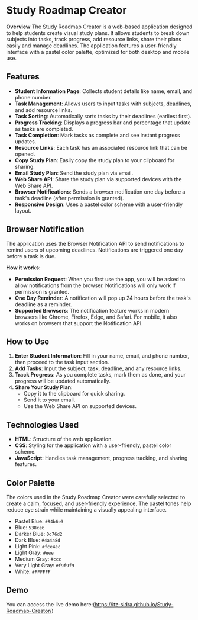 # Study Roadmap Creator

**Overview**
The Study Roadmap Creator is a web-based application designed to help students create visual study plans. It allows students to break down subjects into tasks, track progress, add resource links, share their plans easily and manage deadlines. The application features a user-friendly interface with a pastel color palette, optimized for both desktop and mobile use.

## Features

- **Student Information Page**: Collects student details like name, email, and phone number.
- **Task Management**: Allows users to input tasks with subjects, deadlines, and add resource links.
- **Task Sorting**: Automatically sorts tasks by their deadlines (earliest first).
- **Progress Tracking**: Displays a progress bar and percentage that update as tasks are completed.
- **Task Completion**: Mark tasks as complete and see instant progress updates.
- **Resource Links**: Each task has an associated resource link that can be opened.
- **Copy Study Plan**: Easily copy the study plan to your clipboard for sharing.
- **Email Study Plan**: Send the study plan via email.
- **Web Share API**: Share the study plan via supported devices with the Web Share API.
- **Browser Notifications**: Sends a browser notification one day before a task's deadline (after permission is granted).
- **Responsive Design**: Uses a pastel color scheme with a user-friendly layout.

## Browser Notification
The application uses the Browser Notification API to send notifications to remind users of upcoming deadlines. Notifications are triggered one day before a task is due.

**How it works:**
 - **Permission Request**: When you first use the app, you will be asked to allow notifications from the browser.
   Notifications will only work if permission is granted.
 - **One Day Reminder**: A notification will pop up 24 hours before the task's deadline as a reminder.
 - **Supported Browsers**: The notification feature works in modern browsers like Chrome, Firefox, Edge, and Safari. For
   mobile, it also works on browsers that support the Notification API.
   
## How to Use

1. **Enter Student Information**: Fill in your name, email, and phone number, then proceed to the task input section.
2. **Add Tasks**: Input the subject, task, deadline, and any resource links.
3. **Track Progress**: As you complete tasks, mark them as done, and your progress will be updated automatically.
4. **Share Your Study Plan**:
    - Copy it to the clipboard for quick sharing.
    - Send it to your email.
    - Use the Web Share API on supported devices.
      
## Technologies Used

- **HTML**: Structure of the web application.
- **CSS**: Styling for the application with a user-friendly, pastel color scheme.
- **JavaScript**: Handles task management, progress tracking, and sharing features.

## Color Palette
The colors used in the Study Roadmap Creator were carefully selected to create a calm, focused, and user-friendly experience. The pastel tones help reduce eye strain while maintaining a visually appealing interface.
- Pastel Blue: `#84b6e3`
- Blue: `538ce6`
- Darker Blue: `0d76d2`
- Dark Blue: `#4a4a8d`
- Light Pink: `#fce4ec`
- Light Gray: `#eee`
- Medium Gray: `#ccc`
- Very Light Gray: `#f9f9f9`
- White: `#FFFFFF`

## Demo
You can access the live demo here:(https://itz-sidra.github.io/Study-Roadmap-Creator/)
